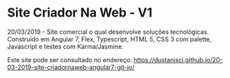 # Site Criador Na Web - V1
20/03/2019 - Site comercial o qual desenvolve soluções tecnológicas. Construído em Angular 7, Flex, Typescript, HTML 5, CSS 3 com palette, Javascript e testes com Karma/Jasmine.  

Este site pode ser consultado no endereço: https://dustanisci.github.io/20-03-2019-site-criadornaweb-angular7-git-io/
